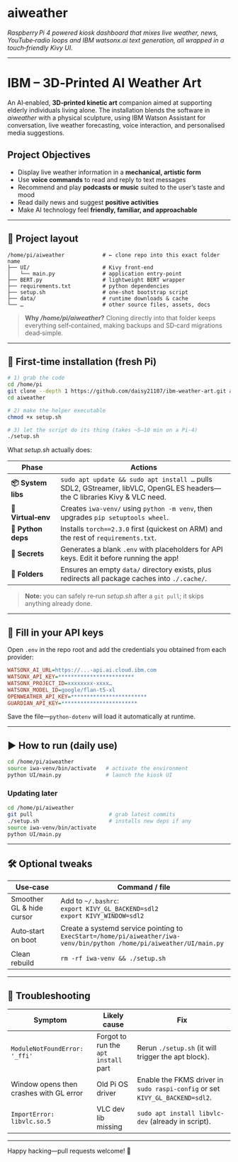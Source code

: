 # aiweather

*Raspberry Pi 4 powered kiosk dashboard that mixes live weather, news, YouTube‑radio loops and IBM watsonx.ai text generation, all wrapped in a touch‑friendly Kivy UI.*

---

# IBM – 3D‑Printed AI Weather Art

An AI‑enabled, **3D‑printed kinetic art** companion aimed at supporting elderly individuals living alone. The installation blends the software in *aiweather* with a physical sculpture, using IBM Watson Assistant for conversation, live weather forecasting, voice interaction, and personalised media suggestions.

## Project Objectives

* Display live weather information in a **mechanical, artistic form**
* Use **voice commands** to read and reply to text messages
* Recommend and play **podcasts or music** suited to the user’s taste and mood
* Read daily news and suggest **positive activities**
* Make AI technology feel **friendly, familiar, and approachable**

---

## 📂 Project layout

```text
/home/pi/aiweather            # ← clone repo into this exact folder name
├── UI/                       # Kivy front‑end
│   └── main.py               # application entry‑point
├── BERT.py                   # lightweight BERT wrapper
├── requirements.txt          # python dependencies
├── setup.sh                  # one‑shot bootstrap script
├── data/                     # runtime downloads & cache
└── …                         # other source files, assets, docs
```

> **Why */home/pi/aiweather*?**  Cloning directly into that folder keeps everything self‑contained, making backups and SD‑card migrations dead‑simple.

---

## 🚀 First‑time installation (fresh Pi)

```bash
# 1) grab the code
cd /home/pi
git clone --depth 1 https://github.com/daisy21107/ibm-weather-art.git aiweather
cd aiweather

# 2) make the helper executable
chmod +x setup.sh

# 3) let the script do its thing (takes ~5–10 min on a Pi‑4)
./setup.sh
```

What *setup.sh* actually does:

| Phase              | Actions                                                                                                                   |
| ------------------ | ------------------------------------------------------------------------------------------------------------------------- |
| **📦 System libs** | `sudo apt update && sudo apt install …` pulls SDL2, GStreamer, libVLC, OpenGL ES headers—the C libraries Kivy & VLC need. |
| **🐍 Virtual‑env** | Creates `iwa-venv/` using `python -m venv`, then upgrades `pip setuptools wheel`.                                         |
| **🔌 Python deps** | Installs `torch==2.3.0` first (quickest on ARM) and the rest of `requirements.txt`.                                   |
| **🔑 Secrets**     | Generates a blank `.env` with placeholders for API keys. Edit it before running the app!                                  |
| **📂 Folders**     | Ensures an empty `data/` directory exists, plus redirects all package caches into `./.cache/`.                            |

> **Note:** you can safely re‑run *setup.sh* after a `git pull`; it skips anything already done.

---

## 🔑 Fill in your API keys

Open `.env` in the repo root and add the credentials you obtained from each provider:

```ini
WATSONX_AI_URL=https://...-api.ai.cloud.ibm.com
WATSONX_API_KEY=************************
WATSONX_PROJECT_ID=xxxxxxxx-xxxx…
WATSONX_MODEL_ID=google/flan-t5-xl
OPENWEATHER_API_KEY=************************
GUARDIAN_API_KEY=************************
```

Save the file—`python-dotenv` will load it automatically at runtime.

---

## ▶️ How to run (daily use)

```bash
cd /home/pi/aiweather
source iwa-venv/bin/activate   # activate the environment
python UI/main.py              # launch the kiosk UI
```

### Updating later

```bash
cd /home/pi/aiweather
git pull                        # grab latest commits
./setup.sh                      # installs new deps if any
source iwa-venv/bin/activate
python UI/main.py
```

---

## 🛠️ Optional tweaks

| Use‑case                  | Command / file                                                                                                             |
| ------------------------- | -------------------------------------------------------------------------------------------------------------------------- |
| Smoother GL & hide cursor | Add to `~/.bashrc`:<br>`export KIVY_GL_BACKEND=sdl2`<br>`export KIVY_WINDOW=sdl2`                                          |
| Auto‑start on boot        | Create a systemd service pointing to `ExecStart=/home/pi/aiweather/iwa-venv/bin/python /home/pi/aiweather/UI/main.py`      |
| Clean rebuild             | `rm -rf iwa-venv && ./setup.sh`                                                                                            |

---

## 🤕 Troubleshooting

| Symptom                                   | Likely cause                         | Fix                                                                          |
| ----------------------------------------- | ------------------------------------ | ---------------------------------------------------------------------------- |
| `ModuleNotFoundError: '_ffi'`             | Forgot to run the `apt install` part | Rerun `./setup.sh` (it will trigger the apt block).                          |
| Window opens then crashes with GL error   | Old Pi OS driver                     | Enable the FKMS driver in `sudo raspi-config` or set `KIVY_GL_BACKEND=sdl2`. |
| `ImportError: libvlc.so.5`                | VLC dev lib missing                  | `sudo apt install libvlc-dev` (already in script).                           |

---

Happy hacking—pull requests welcome! 🚀
